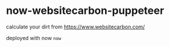 # now-websitecarbon-puppeteer
calculate your dirt from https://www.websitecarbon.com/

deployed with now
`now`
